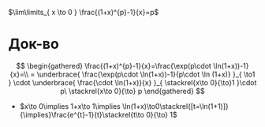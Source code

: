 $\lim\limits_{ x \to 0 } \frac{(1+x)^{p}-1}{x}=p$

# Док-во

$$
\begin{gathered}
\frac{(1+x)^{p}-1}{x}=\frac{\exp(p\cdot \ln(1+x))-1}{x}=\\
= \underbrace{ \frac{\exp(p\cdot \ln(1+x))-1}{p\cdot \ln (1+x)} }_{ \to1 } \cdot \underbrace{ \frac{\cdot \ln(1+x)}{x} }_{ \stackrel{x\to 0}{\to}1 }\cdot p\ \stackrel{x\to 0}{\to} p
\end{gathered}
$$
* $x\to 0\implies 1+x\to 1\implies \ln(1+x)\to0\stackrel{[t=\ln(1+1)]}{\implies}\frac{e^{t}-1}{t}\stackrel{t\to 0}{\to} 1$
